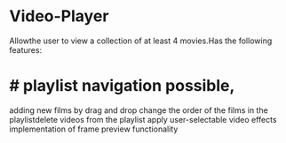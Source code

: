 # Video-Player
Allowthe user to view a collection of at least 4 movies.Has the following features:
# # playlist navigation possible,</br>
adding new films by drag and drop 
change the order of the films in the playlistdelete videos from the playlist
apply user-selectable video effects implementation of frame preview functionality

